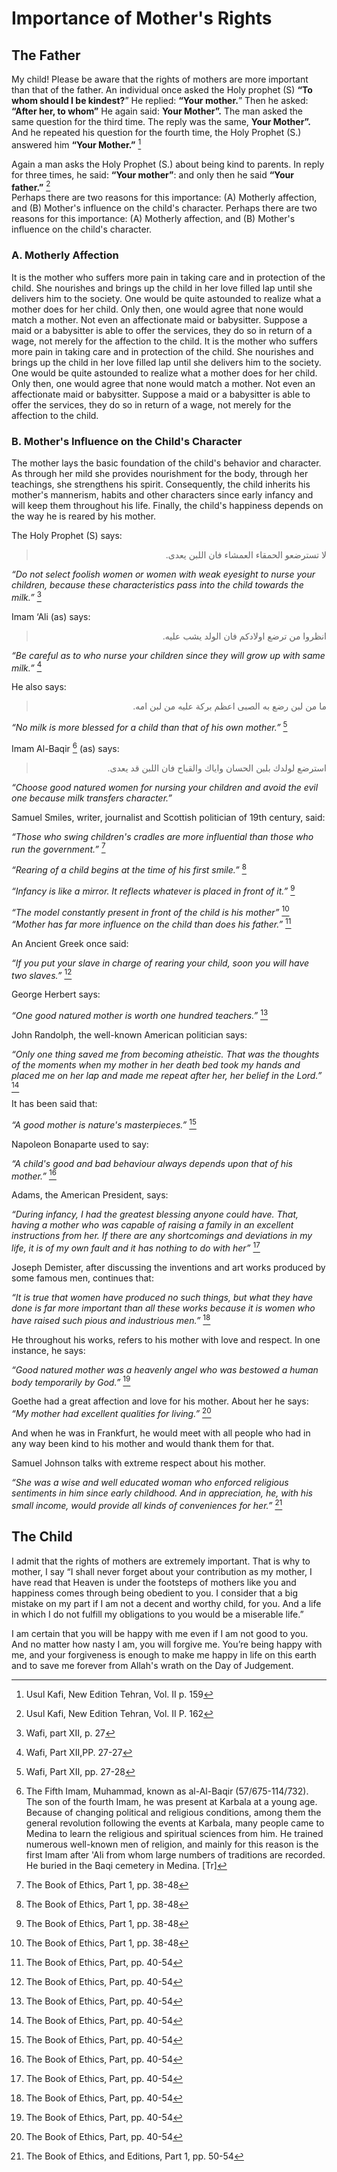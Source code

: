 Importance of Mother's Rights
=============================

The Father
----------

My child! Please be aware that the rights of mothers are more important
than that of the father. An individual once asked the Holy prophet (S)
**“To whom should I be kindest?**” He replied: **“Your mother.**” Then
he asked: **“After her, to whom”** He again said: **Your Mother”.** The
man asked the same question for the third time. The reply was the same,
**Your Mother”.** And he repeated his question for the fourth time, the
Holy Prophet (S.) answered him **“Your Mother.”** [^1]

Again a man asks the Holy Prophet (S.) about being kind to parents. In
reply for three times, he said: **“Your mother”**: and only then he said
**“Your father.”** [^2]  
 Perhaps there are two reasons for this importance: (A) Motherly
affection, and (B) Mother's influence on the child's character. Perhaps
there are two reasons for this importance: (A) Motherly affection, and
(B) Mother's influence on the child's character.

### A. Motherly Affection

It is the mother who suffers more pain in taking care and in protection
of the child. She nourishes and brings up the child in her love filled
lap until she delivers him to the society. One would be quite astounded
to realize what a mother does for her child. Only then, one would agree
that none would match a mother. Not even an affectionate maid or
babysitter. Suppose a maid or a babysitter is able to offer the
services, they do so in return of a wage, not merely for the affection
to the child. It is the mother who suffers more pain in taking care and
in protection of the child. She nourishes and brings up the child in her
love filled lap until she delivers him to the society. One would be
quite astounded to realize what a mother does for her child. Only then,
one would agree that none would match a mother. Not even an affectionate
maid or babysitter. Suppose a maid or a babysitter is able to offer the
services, they do so in return of a wage, not merely for the affection
to the child.

### B. Mother's Influence on the Child's Character

The mother lays the basic foundation of the child's behavior and
character. As through her mild she provides nourishment for the body,
through her teachings, she strengthens his spirit. Consequently, the
child inherits his mother's mannerism, habits and other characters since
early infancy and will keep them throughout his life. Finally, the
child's happiness depends on the way he is reared by his mother.

The Holy Prophet (S) says:

<blockquote dir="rtl">
  <p>
لا تسترضعو الحمقاء العمشاء فان اللبن يعدى.
  </p>
</blockquote>

*“Do not select foolish women or women with weak eyesight to nurse your
children,* *because these characteristics pass into the child towards
the milk.”* [^3]

Imam ‘Ali (as) says:

<blockquote dir="rtl">
  <p>
انظروا من ترضع اولادكم فان الولد يشب عليه.
  </p>
</blockquote>

*“Be careful as to who nurse your children since they will grow up with
same milk.”* [^4]

He also says:

<blockquote dir="rtl">
  <p>
ما من لبن رضع به الصبى اعظم بركة عليه من لبن امه.
  </p>
</blockquote>

*“No milk is more blessed for a child than that of his own mother.”*
[^5]

Imam Al-Baqir [^6] (as) says:

<blockquote dir="rtl">
  <p>
استرضع لولدك بلبن الحسان واياك والقباح فان اللبن قد يعدى.
  </p>
</blockquote>

*“Choose good natured women for nursing your children and avoid the evil
one because milk transfers character.”*

Samuel Smiles, writer, journalist and Scottish politician of 19th
century, said:

*“Those who swing children's cradles are more influential than those who
run the government.”* [^7]

*“Rearing of a child begins at the time of his first smile.”* [^8]

*“Infancy is like a mirror. It reflects whatever is placed in front of
it.”* [^9]

*“The model constantly present in front of the child is his mother”*
[^10]  
*“Mother has far more influence on the child than does his father.”*
[^11]

An Ancient Greek once said:

*“If you put your slave in charge of rearing your child, soon you will
have two slaves.”* [^12]

George Herbert says:

*“One good natured mother is worth one hundred teachers.”* [^13]

John Randolph, the well-known American politician says:

*“Only one thing saved me from becoming atheistic. That was the thoughts
of the moments when my mother in her death bed took my hands and placed
me on her lap and made me repeat after her, her belief in the Lord.”*
[^14]

It has been said that:

*“A good mother is nature's masterpieces.”* [^15]

Napoleon Bonaparte used to say:

*“A child's good and bad behaviour always depends upon that of his
mother.”* [^16]

Adams, the American President, says:

*“During infancy, I had the greatest blessing anyone could have. That,
having a mother who was capable of raising a family in an excellent
instructions from her. If there are any shortcomings and deviations in
my life, it is of my own fault and it has nothing to do with her”* [^17]

Joseph Demister, after discussing the inventions and art works produced
by some famous men, continues that:

*“It is true that women have produced no such things, but what they have
done is far more* *important than all these works because it is women
who have raised such pious and industrious men.”* [^18]

He throughout his works, refers to his mother with love and respect. In
one instance, he says:

*“Good natured mother was a heavenly angel who was bestowed a human body
temporarily* *by God.”* [^19]

Goethe had a great affection and love for his mother. About her he says:
*“My mother had excellent qualities for living.”* [^20]

And when he was in Frankfurt, he would meet with all people who had in
any way been kind to his mother and would thank them for that.

Samuel Johnson talks with extreme respect about his mother.

*“She was a wise and well educated woman who enforced religious
sentiments in him since early childhood. And in appreciation, he, with
his small income, would provide all kinds of conveniences for her.”*
[^21]

The Child
---------

I admit that the rights of mothers are extremely important. That is why
to mother, I say “I shall never forget about your contribution as my
mother, I have read that Heaven is under the footsteps of mothers like
you and happiness comes through being obedient to you. I consider that a
big mistake on my part if I am not a decent and worthy child, for you.
And a life in which I do not fulfill my obligations to you would be a
miserable life.”

I am certain that you will be happy with me even if I am not good to
you. And no matter how nasty I am, you will forgive me. You’re being
happy with me, and your forgiveness is enough to make me happy in life
on this earth and to save me forever from Allah's wrath on the Day of
Judgement.

[^1]: Usul Kafi, New Edition Tehran, Vol. II p. 159

[^2]: Usul Kafi, New Edition Tehran, Vol. II P. 162

[^3]: Wafi, part XII, p. 27

[^4]: Wafi, Part XII,PP. 27-27

[^5]: Wafi, Part XII, pp. 27-28

[^6]: The Fifth Imam, Muhammad, known as al-Al-Baqir (57/675-114/732).
The son of the fourth Imam, he was present at Karbala at a young age.
Because of changing political and religious conditions, among them the
general revolution following the events at Karbala, many people came to
Medina to learn the religious and spiritual sciences from him. He
trained numerous well-known men of religion, and mainly for this reason
is the first Imam after 'Ali from whom large numbers of traditions are
recorded. He buried in the Baqi cemetery in Medina. [Tr]

[^7]: The Book of Ethics, Part 1, pp. 38-48

[^8]: The Book of Ethics, Part 1, pp. 38-48

[^9]: The Book of Ethics, Part 1, pp. 38-48

[^10]: The Book of Ethics, Part 1, pp. 38-48

[^11]: The Book of Ethics, Part, pp. 40-54

[^12]: The Book of Ethics, Part, pp. 40-54

[^13]: The Book of Ethics, Part, pp. 40-54

[^14]: The Book of Ethics, Part, pp. 40-54

[^15]: The Book of Ethics, Part, pp. 40-54

[^16]: The Book of Ethics, Part, pp. 40-54

[^17]: The Book of Ethics, Part, pp. 40-54

[^18]: The Book of Ethics, Part, pp. 40-54

[^19]: The Book of Ethics, Part, pp. 40-54

[^20]: The Book of Ethics, Part, pp. 40-54

[^21]: The Book of Ethics, and Editions, Part 1, pp. 50-54



